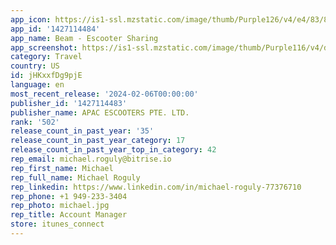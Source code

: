 ```yaml
---
app_icon: https://is1-ssl.mzstatic.com/image/thumb/Purple126/v4/e4/83/8e/e4838e62-e6ce-186f-1961-5eae13de58f0/AppIcon-0-0-1x_U007emarketing-0-7-0-85-220.png/1024x1024bb.png
app_id: '1427114484'
app_name: Beam - Escooter Sharing
app_screenshot: https://is1-ssl.mzstatic.com/image/thumb/Purple116/v4/d1/2e/b8/d12eb88a-231d-3fbf-dda6-56ed7935bcf1/08bb0ea7-3834-4fda-969e-4399a5dd9a78_EN-1.jpg/1242x2688bb.png
category: Travel
country: US
id: jHKxxfDg9pjE
language: en
most_recent_release: '2024-02-06T00:00:00'
publisher_id: '1427114483'
publisher_name: APAC ESCOOTERS PTE. LTD.
rank: '502'
release_count_in_past_year: '35'
release_count_in_past_year_category: 17
release_count_in_past_year_top_in_category: 42
rep_email: michael.roguly@bitrise.io
rep_first_name: Michael
rep_full_name: Michael Roguly
rep_linkedin: https://www.linkedin.com/in/michael-roguly-77376710
rep_phone: +1 949-233-3404
rep_photo: michael.jpg
rep_title: Account Manager
store: itunes_connect
---
```

